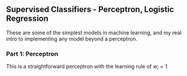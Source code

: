 ## Supervised Classifiers - Perceptron, Logistic Regression

These are some of the simplest models in machine learning, and my real intro to implementing any model beyond a perceptron.


### Part 1: Perceptron

This is a straightforward perceptron with the learning rule of $w_i = 1$
